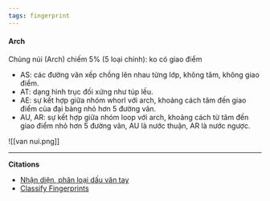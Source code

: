 ```yaml
---
tags: fingerprint
---
```


#### Arch
Chủng núi (Arch) chiếm 5% (5 loại chính): ko có giao điểm
-   AS: các đường vân xếp chồng lên nhau từng lớp, không tâm, không giao điểm.
-   AT: dạng hình trục đối xứng như túp lều.
-   AE: sự kết hợp giữa nhóm whorl với arch, khoảng cách tâm đến giao điểm của đại bàng nhỏ hơn 5 đường vân.
-   AU, AR: sự kết hợp giữa nhóm loop với arch, khoảng cách từ tâm đến giao điểm nhỏ hơn 5 đường vân, AU là nước thuận, AR là nước ngược.

![[van nui.png]]

---

**Citations**
- [Nhận diện, phân loại dấu vân tay](https://lindanga.com/nhan-dien-phan-loai-dau-van-tay/)
- [Classify Fingerprints](https://www.youtube.com/watch?v=D-vJ7jylkf8)
